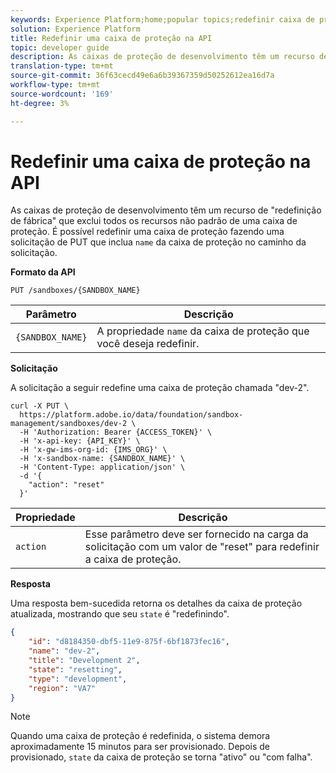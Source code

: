 ```yaml
---
keywords: Experience Platform;home;popular topics;redefinir caixa de proteção
solution: Experience Platform
title: Redefinir uma caixa de proteção na API
topic: developer guide
description: As caixas de proteção de desenvolvimento têm um recurso de "redefinição de fábrica" que exclui todos os recursos não padrão de uma caixa de proteção. É possível redefinir uma caixa de proteção fazendo uma solicitação de PUT que inclua o nome da caixa de proteção no caminho da solicitação.
translation-type: tm+mt
source-git-commit: 36f63cecd49e6a6b39367359d50252612ea16d7a
workflow-type: tm+mt
source-wordcount: '169'
ht-degree: 3%

---
```



# Redefinir uma caixa de proteção na API

As caixas de proteção de desenvolvimento têm um recurso de &quot;redefinição de fábrica&quot; que exclui todos os recursos não padrão de uma caixa de proteção. É possível redefinir uma caixa de proteção fazendo uma solicitação de PUT que inclua `name` da caixa de proteção no caminho da solicitação.

**Formato da API**

```http
PUT /sandboxes/{SANDBOX_NAME}
```

| Parâmetro | Descrição |
| --- | --- |
| `{SANDBOX_NAME}` | A propriedade `name` da caixa de proteção que você deseja redefinir. |

**Solicitação**

A solicitação a seguir redefine uma caixa de proteção chamada &quot;dev-2&quot;.

```shell
curl -X PUT \
  https://platform.adobe.io/data/foundation/sandbox-management/sandboxes/dev-2 \
  -H 'Authorization: Bearer {ACCESS_TOKEN}' \
  -H 'x-api-key: {API_KEY}' \
  -H 'x-gw-ims-org-id: {IMS_ORG}' \
  -H 'x-sandbox-name: {SANDBOX_NAME}' \
  -H 'Content-Type: application/json' \
  -d '{
    "action": "reset"
  }'
```

| Propriedade | Descrição |
| --- | --- |
| `action` | Esse parâmetro deve ser fornecido na carga da solicitação com um valor de &quot;reset&quot; para redefinir a caixa de proteção. |

**Resposta**

Uma resposta bem-sucedida retorna os detalhes da caixa de proteção atualizada, mostrando que seu `state` é &quot;redefinindo&quot;.

```json
{
    "id": "d8184350-dbf5-11e9-875f-6bf1873fec16",
    "name": "dev-2",
    "title": "Development 2",
    "state": "resetting",
    "type": "development",
    "region": "VA7"
}
```

>[!NOTE]
>
>Quando uma caixa de proteção é redefinida, o sistema demora aproximadamente 15 minutos para ser provisionado. Depois de provisionado, `state` da caixa de proteção se torna &quot;ativo&quot; ou &quot;com falha&quot;.
